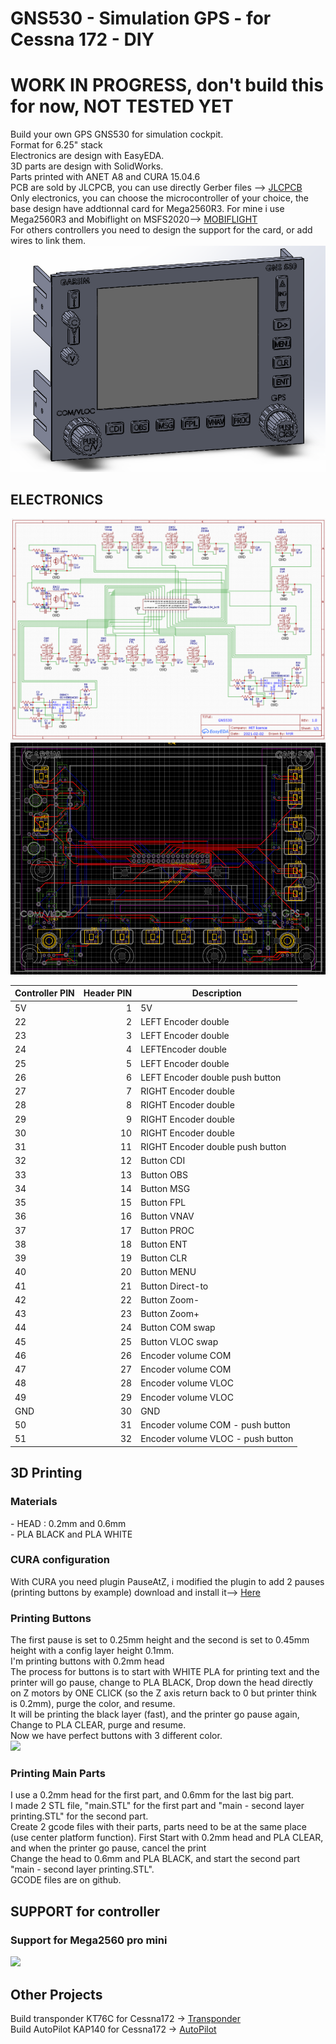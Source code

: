 <H1>GNS530 - Simulation GPS - for Cessna 172 - DIY</H1>

<H1>WORK IN PROGRESS, don't build this for now, NOT TESTED YET</H1>
Build your own GPS GNS530 for simulation cockpit.<BR />
Format for 6.25" stack<BR />
Electronics are design with EasyEDA.<BR />
3D parts are design with SolidWorks.<BR />
Parts printed with ANET A8 and CURA 15.04.6<BR />
PCB are sold by JLCPCB, you can use directly Gerber files --> <a href='https://jlcpcb.com/'>JLCPCB</a><BR />
Only electronics, you can choose the microcontroller of your choice, the base design have addtionnal card for Mega2560R3.
For mine i use Mega2560R3 and Mobiflight on MSFS2020--> <a href='https://www.mobiflight.com/en/index.html'>MOBIFLIGHT</a><BR />
For others controllers you need to design the support for the card, or add wires to link them.
<img src='https://github.com/kkr0kk/GNS530/blob/main/images/gns530-3D-front.png?raw=true' />
<H2>ELECTRONICS</H2>
<img src='https://github.com/kkr0kk/GNS530/blob/main/images/gns530-shematic.png?raw=true'></img>
<img src='https://github.com/kkr0kk/GNS530/blob/main/images/gns530-pcb.png?raw=true'></img>
<table class="table table-bordered table-hover table-condensed">
<thead><tr><th title="Field #1">Controller PIN</th>
<th title="Field #2">Header PIN</th>
<th title="Field #3">Description</th>
</tr></thead>
<tbody><tr>
<td>5V</td>
<td align="right">1</td>
<td>5V</td>
</tr>
<tr>
<td>22</td>
<td align="right">2</td>
<td>LEFT Encoder double</td>
</tr>
<tr>
<td>23</td>
<td align="right">3</td>
<td>LEFT Encoder double</td>
</tr>
<tr>
<td>24</td>
<td align="right">4</td>
<td>LEFTEncoder double</td>
</tr>
<tr>
<td>25</td>
<td align="right">5</td>
<td>LEFT Encoder double</td>
</tr>
<tr>
<td>26</td>
<td align="right">6</td>
<td>LEFT Encoder double push button</td>
</tr>
<tr>
<td>27</td>
<td align="right">7</td>
<td>RIGHT Encoder double</td>
</tr>
<tr>
<td>28</td>
<td align="right">8</td>
<td>RIGHT Encoder double</td>
</tr>
<tr>
<td>29</td>
<td align="right">9</td>
<td>RIGHT Encoder double</td>
</tr>
<tr>
<td>30</td>
<td align="right">10</td>
<td>RIGHT Encoder double</td>
</tr>
<tr>
<td>31</td>
<td align="right">11</td>
<td>RIGHT Encoder double push button</td>
</tr>
<tr>
<td>32</td>
<td align="right">12</td>
<td>Button CDI</td>
</tr>
<tr>
<td>33</td>
<td align="right">13</td>
<td>Button OBS</td>
</tr>
<tr>
<td>34</td>
<td align="right">14</td>
<td>Button MSG</td>
</tr>
<tr>
<td>35</td>
<td align="right">15</td>
<td>Button FPL</td>
</tr>
<tr>
<td>36</td>
<td align="right">16</td>
<td>Button VNAV</td>
</tr>
<tr>
<td>37</td>
<td align="right">17</td>
<td>Button PROC</td>
</tr>
<tr>
<td>38</td>
<td align="right">18</td>
<td>Button ENT</td>
</tr>
<tr>
<td>39</td>
<td align="right">19</td>
<td>Button CLR</td>
</tr>
<tr>
<td>40</td>
<td align="right">20</td>
<td>Button MENU</td>
</tr>
<tr>
<td>41</td>
<td align="right">21</td>
<td>Button Direct-to</td>
</tr>
<tr>
<td>42</td>
<td align="right">22</td>
<td>Button Zoom-</td>
</tr>
<tr>
<td>43</td>
<td align="right">23</td>
<td>Button Zoom+</td>
</tr>
<tr>
<td>44</td>
<td align="right">24</td>
<td>Button COM swap</td>
</tr>
<tr>
<td>45</td>
<td align="right">25</td>
<td>Button VLOC swap</td>
</tr>
<tr>
<td>46</td>
<td align="right">26</td>
<td>Encoder volume COM</td>
</tr>
<tr>
<td>47</td>
<td align="right">27</td>
<td>Encoder volume COM</td>
</tr>
<tr>
<td>48</td>
<td align="right">28</td>
<td>Encoder volume VLOC</td>
</tr>
<tr>
<td>49</td>
<td align="right">29</td>
<td>Encoder volume VLOC</td>
</tr>
<tr>
<td>GND</td>
<td align="right">30</td>
<td>GND</td>
</tr>
<tr>
<td>50</td>
<td align="right">31</td>
<td>Encoder volume COM - push button</td>
</tr>
<tr>
<td>51</td>
<td align="right">32</td>
<td>Encoder volume VLOC - push button</td>
</tr>
</tbody></table>
<H2>3D Printing</H2>
<H3>Materials</H3>
- HEAD : 0.2mm and 0.6mm<BR />
- PLA BLACK and PLA WHITE<BR />
<H3>CURA  configuration</H3>
With CURA you need plugin PauseAtZ, i modified the plugin to add 2 pauses (printing buttons by example) download and install it--> <a href='https://github.com/kkr0kk/c172-autopilot/blob/main/Gcode/pauseAtZ.py'>Here</a><BR />
<H3>Printing Buttons</H3>
The first pause is set to 0.25mm height and the second is set to 0.45mm height with a config layer height 0.1mm.<BR />
I'm printing buttons with 0.2mm head<BR />
The process for buttons is to start with WHITE PLA for printing text and the printer will go pause, change to PLA BLACK, Drop down the head directly on Z motors by ONE CLICK (so the Z axis return back to 0 but printer think is 0.2mm), purge the color, and resume.<BR />
It will be printing the black layer (fast), and the printer go pause again, Change to PLA CLEAR, purge and resume.<BR />
Now we have perfect buttons with 3 different color.<BR />
<img src='https://github.com/kkr0kk/c172-autopilot/blob/main/images/buttons.png?raw=true'></img>
<H3>Printing Main Parts</H3>
I use a 0.2mm head for the first part, and 0.6mm for the last big part.<BR />
I made 2 STL file, "main.STL" for the first part and "main - second layer printing.STL" for the second part.<BR />
Create 2 gcode files with their parts, parts need to be at the same place (use center platform function).
First Start with 0.2mm head and PLA CLEAR, and when the printer go pause, cancel the print<BR />
Change the head to 0.6mm and PLA BLACK, and start the second part "main - second layer printing.STL".<BR />
GCODE files are on github.<BR />
<H2>SUPPORT for controller</H2>
<H3>Support for Mega2560 pro mini</H3>
<img src='https://github.com/kkr0kk/c172-autopilot/blob/main/images/support_mega2560-pro-mini_PCB.png?raw=true'></img>
<H2>Other Projects</H2>
Build transponder KT76C for Cessna172 -> <a href='https://github.com/kkr0kk/c172-xpndr'>Transponder</a><BR />
Build AutoPilot KAP140 for Cessna172 -> <a href='https://github.com/kkr0kk/c172-autopilot'>AutoPilot</a><BR />
